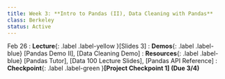 ```yaml
---
title: Week 3: **Intro to Pandas (II), Data Cleaning with Pandas**
class: Berkeley
status: Active
---
```



Feb 26
: **Lecture**{: .label .label-yellow }[Slides 3]
: **Demos**{: .label .label-blue} [Pandas Demo II], [Data Cleaning Demo]
: **Resources**{: .label .label-blue} [Pandas Tutor], [Data 100 Lecture Slides], [Pandas API Reference]
: **Checkpoint**{: .label .label-green }**[Project Checkpoint 1] (Due 3/4)**
